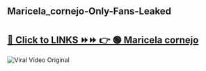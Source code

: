 
 ## Maricela_cornejo-Only-Fans-Leaked

# <h2><a href="https://clipsfans.com/Maricela_cornejo&ref=git">🔗 Click to LINKS ⏩⏩ 👉 🟢 Maricela cornejo </a></h2>

<a href="https://clipsfans.com/Maricela_cornejo&ref=git" rel="nofollow" data-target="animated-image.originalLink"><img src="https://i.ibb.co.com/xMMVF88/686577567.gif" alt="Viral Video Original" style="max-width: 100%; display: inline-block;" data-target="animated-image.originalImage"></a>
